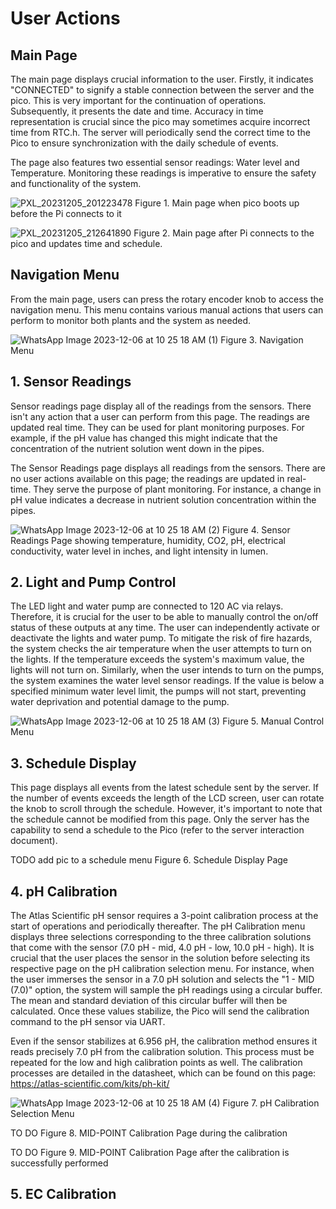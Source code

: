 # User Actions

## Main Page

The main page displays crucial information to the user. Firstly, it indicates "CONNECTED" to signify a stable connection between the server and the pico. This is very important for the continuation of operations. Subsequently, it presents the date and time. Accuracy in time representation is crucial since the pico may sometimes acquire incorrect time from RTC.h. The server will periodically send the correct time to the Pico to ensure synchronization with the daily schedule of events. 

The page also features two essential sensor readings: Water level and Temperature. Monitoring these readings is imperative to ensure the safety and functionality of the system.

![PXL_20231205_201223478](https://github.com/danielcbailey/HydroponicsProject/assets/32362546/3740eab4-01f4-4710-aee2-7ce9ea7cf673) 
Figure 1. Main page when pico boots up before the Pi connects to it

![PXL_20231205_212641890](https://github.com/danielcbailey/HydroponicsProject/assets/32362546/3fc9fdbc-b1d9-4c62-b719-c927d7ff0ed6)
Figure 2. Main page after Pi connects to the pico and updates time and schedule.

## Navigation Menu
From the main page, users can press the rotary encoder knob to access the navigation menu. This menu contains various manual actions that users can perform to monitor both plants and the system as needed.

![WhatsApp Image 2023-12-06 at 10 25 18 AM (1)](https://github.com/danielcbailey/HydroponicsProject/assets/32362546/f0b7e7eb-6f74-46d9-91c3-c288790a53d7)
Figure 3. Navigation Menu 

## 1. Sensor Readings

Sensor readings page display all of the readings from the sensors. There isn't any action that a user can perform from this page. The readings are updated real time. They can be used for plant monitoring purposes. For example, if the pH value has changed this might indicate that the concentration of the nutrient solution went down in the pipes. 

The Sensor Readings page displays all readings from the sensors. There are no user actions available on this page; the readings are updated in real-time. They serve the purpose of plant monitoring. For instance, a change in pH value indicates a decrease in nutrient solution concentration within the pipes.

![WhatsApp Image 2023-12-06 at 10 25 18 AM (2)](https://github.com/danielcbailey/HydroponicsProject/assets/32362546/f5908045-bf56-4d98-8b77-16f9a8776840)
Figure 4. Sensor Readings Page showing temperature, humidity, CO2, pH, electrical conductivity, water level in inches, and light intensity in lumen.


## 2. Light and Pump Control

The LED light and water pump are connected to 120 AC via relays. Therefore, it is crucial for the user to be able to manually control the on/off status of these outputs at any time. The user can independently activate or deactivate the lights and water pump. To mitigate the risk of fire hazards, the system checks the air temperature when the user attempts to turn on the lights. If the temperature exceeds the system's maximum value, the lights will not turn on. Similarly, when the user intends to turn on the pumps, the system examines the water level sensor readings. If the value is below a specified minimum water level limit, the pumps will not start, preventing water deprivation and potential damage to the pump.

![WhatsApp Image 2023-12-06 at 10 25 18 AM (3)](https://github.com/danielcbailey/HydroponicsProject/assets/32362546/230de66d-0d1c-45fc-b8a8-cb8fbebf59c0)
Figure 5. Manual Control Menu 

## 3. Schedule Display

This page displays all events from the latest schedule sent by the server. If the number of events exceeds the length of the LCD screen, user can rotate the knob to scroll through the schedule. However, it's important to note that the schedule cannot be modified from this page. Only the server has the capability to send a schedule to the Pico (refer to the server interaction document).

TODO add pic to a schedule menu 
Figure 6. Schedule Display Page 

## 4. pH Calibration

The Atlas Scientific pH sensor requires a 3-point calibration process at the start of operations and periodically thereafter. The pH Calibration menu displays three selections corresponding to the three calibration solutions that come with the sensor (7.0 pH - mid, 4.0 pH - low, 10.0 pH - high). It is crucial that the user places the sensor in the solution before selecting its respective page on the pH calibration selection menu. For instance, when the user immerses the sensor in a 7.0 pH solution and selects the "1 - MID (7.0)" option, the system will sample the pH readings using a circular buffer. The mean and standard deviation of this circular buffer will then be calculated. Once these values stabilize, the Pico will send the calibration command to the pH sensor via UART.

Even if the sensor stabilizes at 6.956 pH, the calibration method ensures it reads precisely 7.0 pH from the calibration solution. This process must be repeated for the low and high calibration points as well.
The calibration processes are detailed in the datasheet, which can be found on this page:  https://atlas-scientific.com/kits/ph-kit/

![WhatsApp Image 2023-12-06 at 10 25 18 AM (4)](https://github.com/danielcbailey/HydroponicsProject/assets/32362546/67bc6370-cafb-4d6e-a549-5e1b39e9cc57)
Figure 7. pH Calibration Selection Menu 

TO DO 
Figure 8. MID-POINT Calibration Page during the calibration 

TO DO 
Figure 9. MID-POINT Calibration Page after the calibration is successfully performed 

## 5. EC Calibration



